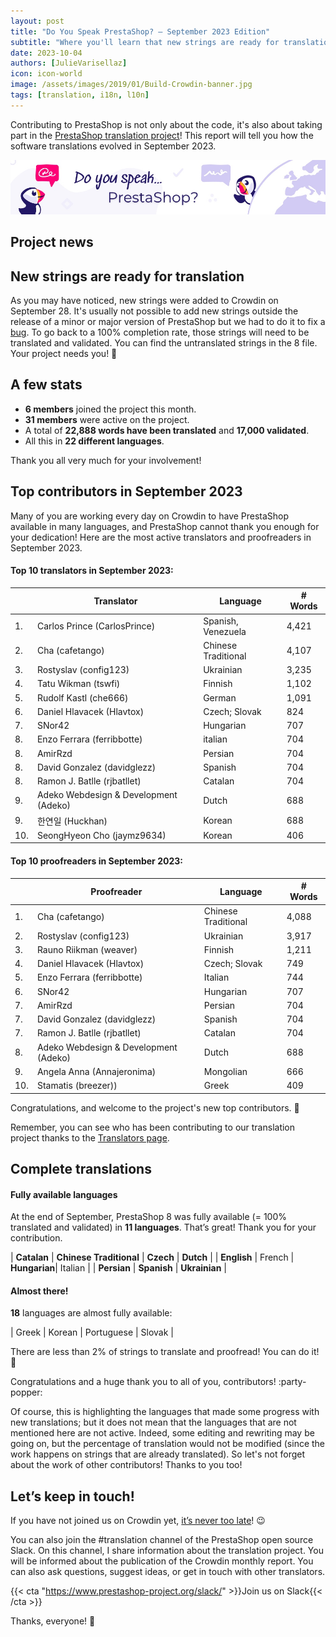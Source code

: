 ```yaml
---
layout: post
title: "Do You Speak PrestaShop? – September 2023 Edition"
subtitle: "Where you'll learn that new strings are ready for translation"
date: 2023-10-04
authors: [JulieVarisellaz]
icon: icon-world
image: /assets/images/2019/01/Build-Crowdin-banner.jpg
tags: [translation, i18n, l10n]
---
```


Contributing to PrestaShop is not only about the code, it's also about taking part in the [PrestaShop translation project](https://crowdin.com/project/prestashop-official)! This report will tell you how the software translations evolved in September 2023.

![Crowdin Monthly banner](/assets/images/2019/01/Build-Crowdin-banner.jpg)

## Project news

## New strings are ready for translation

As you may have noticed, new strings were added to Crowdin on September 28. It's usually not possible to add new strings outside the release of a minor or major version of PrestaShop but we had to do it to fix a [bug](https://github.com/PrestaShop/PrestaShop/issues/32212).
To go back to a 100% completion rate, those strings will need to be translated and validated. You can find the untranslated strings in the 8 file. Your project needs you! :muscle: 

## A few stats

* **6 members** joined the project this month.
* **31 members** were active on the project.
* A total of **22,888 words have been translated** and **17,000 validated**.
* All this in **22 different languages**.
 
Thank you all very much for your involvement!

## Top contributors in September 2023
 
Many of you are working every day on Crowdin to have PrestaShop available in many languages, and PrestaShop cannot thank you enough for your dedication! 
Here are the most active translators and proofreaders in September 2023.
 
#### Top 10 translators in September 2023:
 
| |Translator | Language | # Words
|-|---------- | -------- | ----------------
| 1. | Carlos Prince (CarlosPrince) | Spanish, Venezuela | 4,421
| 2. | Cha (cafetango) | Chinese Traditional | 4,107
| 3. | Rostyslav (config123) | Ukrainian | 3,235
| 4. | Tatu Wikman (tswfi) | Finnish | 1,102
| 5. | Rudolf Kastl (che666) | German | 1,091
| 6. | Daniel Hlavacek (Hlavtox) | Czech; Slovak | 824
| 7. | SNor42 | Hungarian | 707
| 8. | Enzo Ferrara (ferribbotte) | italian | 704
| 8. | AmirRzd | Persian | 704
| 8. | David Gonzalez (davidglezz) | Spanish | 704
| 8. | Ramon J. Batlle (rjbatllet) | Catalan | 704
| 9. | Adeko Webdesign & Development (Adeko) | Dutch | 688
| 9. | 한연일 (Huckhan) | Korean | 688
| 10. | SeongHyeon Cho (jaymz9634) | Korean | 406


#### Top 10 proofreaders in September 2023:
 
| | Proofreader | Language | # Words
|-| ---------- | -------- | ----------------
| 1. | Cha (cafetango) | Chinese Traditional | 4,088
| 2. | Rostyslav (config123) | Ukrainian | 3,917
| 3. | Rauno Riikman (weaver) | Finnish | 1,211
| 4. | Daniel Hlavacek (Hlavtox) | Czech; Slovak | 749
| 5. | Enzo Ferrara (ferribbotte) | Italian | 744
| 6. | SNor42 | Hungarian | 707
| 7. | AmirRzd | Persian | 704
| 7. | David Gonzalez (davidglezz) | Spanish | 704
| 7. | Ramon J. Batlle (rjbatllet) | Catalan | 704
| 8. | Adeko Webdesign & Development (Adeko) | Dutch | 688
| 9. | Angela Anna (Annajeronima) | Mongolian | 666
| 10. | Stamatis (breezer)) | Greek | 409


Congratulations, and welcome to the project's new top contributors. :clap:
 
Remember, you can see who has been contributing to our translation project thanks to the [Translators page](https://translators.prestashop.com/).
 
## Complete translations
 
#### Fully available languages
 
At the end of September, PrestaShop 8 was fully available (= 100% translated and validated) in **11 languages**. That’s great! Thank you for your contribution.

| **Catalan** | **Chinese Traditional** | **Czech** | **Dutch** | 
| **English** | French | **Hungarian**| Italian | 
| **Persian** | **Spanish** | **Ukrainian** | 
 
#### Almost there!

**18** languages are almost fully available: 

| Greek | Korean | Portuguese | Slovak |

There are less than 2% of strings to translate and proofread! You can do it! :muscle: 


Congratulations and a huge thank you to all of you, contributors! :party-popper: 
 
Of course, this is highlighting the languages that made some progress with new translations; but it does not mean that the languages that are not mentioned here are not active.
Indeed, some editing and rewriting may be going on, but the percentage of translation would not be modified (since the work happens on strings that are already translated). So let's not forget about the work of other contributors! Thanks to you too!


## Let’s keep in touch!

If you have not joined us on Crowdin yet, [it’s never too late](https://crowdin.com/project/prestashop-official)! :wink:

You can also join the #translation channel of the PrestaShop open source Slack. On this channel, I share information about the translation project. You will be informed about the publication of the Crowdin monthly report. You can also ask questions, suggest ideas, or get in touch with other translators.

{{< cta "https://www.prestashop-project.org/slack/" >}}Join us on Slack{{< /cta >}}

Thanks, everyone! 🙌
